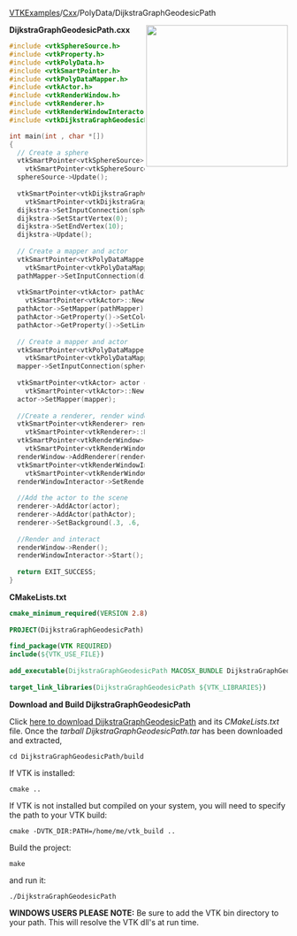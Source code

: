 [VTKExamples](Home)/[Cxx](Cxx)/PolyData/DijkstraGraphGeodesicPath

<img align="right" src="https://github.com/lorensen/VTKExamples/raw/master/Testing/Baseline/PolyData/TestDijkstraGraphGeodesicPath.png" width="256" />

**DijkstraGraphGeodesicPath.cxx**
```c++
#include <vtkSphereSource.h>
#include <vtkProperty.h>
#include <vtkPolyData.h>
#include <vtkSmartPointer.h>
#include <vtkPolyDataMapper.h>
#include <vtkActor.h>
#include <vtkRenderWindow.h>
#include <vtkRenderer.h>
#include <vtkRenderWindowInteractor.h>
#include <vtkDijkstraGraphGeodesicPath.h>

int main(int , char *[])
{ 
  // Create a sphere
  vtkSmartPointer<vtkSphereSource> sphereSource = 
    vtkSmartPointer<vtkSphereSource>::New();
  sphereSource->Update();
  
  vtkSmartPointer<vtkDijkstraGraphGeodesicPath> dijkstra = 
    vtkSmartPointer<vtkDijkstraGraphGeodesicPath>::New();
  dijkstra->SetInputConnection(sphereSource->GetOutputPort());
  dijkstra->SetStartVertex(0);
  dijkstra->SetEndVertex(10);
  dijkstra->Update();
  
  // Create a mapper and actor
  vtkSmartPointer<vtkPolyDataMapper> pathMapper = 
    vtkSmartPointer<vtkPolyDataMapper>::New();
  pathMapper->SetInputConnection(dijkstra->GetOutputPort());
 
  vtkSmartPointer<vtkActor> pathActor = 
    vtkSmartPointer<vtkActor>::New();
  pathActor->SetMapper(pathMapper);
  pathActor->GetProperty()->SetColor(1,0,0); // Red
  pathActor->GetProperty()->SetLineWidth(4);
    
  // Create a mapper and actor
  vtkSmartPointer<vtkPolyDataMapper> mapper = 
    vtkSmartPointer<vtkPolyDataMapper>::New();
  mapper->SetInputConnection(sphereSource->GetOutputPort());
 
  vtkSmartPointer<vtkActor> actor = 
    vtkSmartPointer<vtkActor>::New();
  actor->SetMapper(mapper);
 
  //Create a renderer, render window, and interactor
  vtkSmartPointer<vtkRenderer> renderer = 
    vtkSmartPointer<vtkRenderer>::New();
  vtkSmartPointer<vtkRenderWindow> renderWindow = 
    vtkSmartPointer<vtkRenderWindow>::New();
  renderWindow->AddRenderer(renderer);
  vtkSmartPointer<vtkRenderWindowInteractor> renderWindowInteractor = 
    vtkSmartPointer<vtkRenderWindowInteractor>::New();
  renderWindowInteractor->SetRenderWindow(renderWindow);
 
  //Add the actor to the scene
  renderer->AddActor(actor);
  renderer->AddActor(pathActor);
  renderer->SetBackground(.3, .6, .3); // Background color green
 
  //Render and interact
  renderWindow->Render();
  renderWindowInteractor->Start();
 
  return EXIT_SUCCESS;
}
```
**CMakeLists.txt**
```cmake
cmake_minimum_required(VERSION 2.8)
 
PROJECT(DijkstraGraphGeodesicPath)
 
find_package(VTK REQUIRED)
include(${VTK_USE_FILE})
 
add_executable(DijkstraGraphGeodesicPath MACOSX_BUNDLE DijkstraGraphGeodesicPath.cxx)
 
target_link_libraries(DijkstraGraphGeodesicPath ${VTK_LIBRARIES})
```

**Download and Build DijkstraGraphGeodesicPath**

Click [here to download DijkstraGraphGeodesicPath](https://github.com/lorensen/VTKWikiExamplesTarballs/raw/master/DijkstraGraphGeodesicPath.tar) and its *CMakeLists.txt* file.
Once the *tarball DijkstraGraphGeodesicPath.tar* has been downloaded and extracted,
```
cd DijkstraGraphGeodesicPath/build 
```
If VTK is installed:
```
cmake ..
```
If VTK is not installed but compiled on your system, you will need to specify the path to your VTK build:
```
cmake -DVTK_DIR:PATH=/home/me/vtk_build ..
```
Build the project:
```
make
```
and run it:
```
./DijkstraGraphGeodesicPath
```
**WINDOWS USERS PLEASE NOTE:** Be sure to add the VTK bin directory to your path. This will resolve the VTK dll's at run time.

